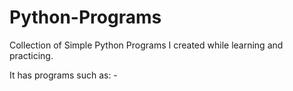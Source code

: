 # Python-Programs
Collection of Simple Python Programs I created while learning and practicing. 

It has programs such as: -

